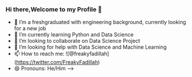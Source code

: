 ### Hi there,Welcome to my Profile 👋

- 🔭 I’m a freshgraduated with engineering background, currently looking for a new job 
- 🌱 I’m currently learning Python and Data Science
- 👯 I’m looking to collaborate on Data Science Project
- 🤔 I’m looking for help with Data Science and Machine Learning
- 📫 How to reach me: ![@freakyfadillah] (https://twitter.com/FreakyFadillah)
- 😄 Pronouns: He/Him
-->
